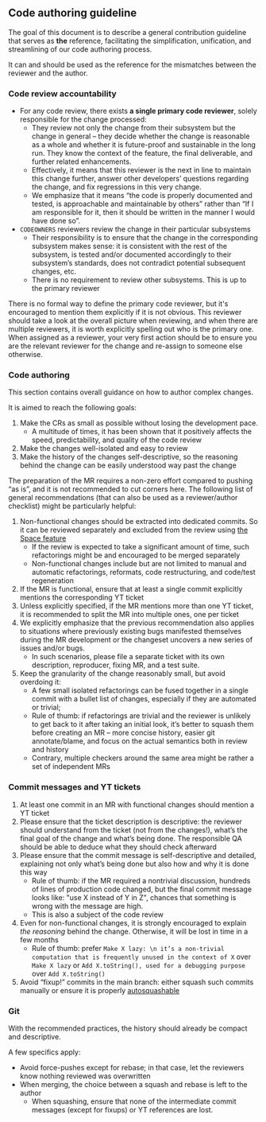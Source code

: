 ## Code authoring guideline

The goal of this document is to describe a general contribution guideline that serves as **the** reference, facilitating the simplification, unification, and streamlining of our code authoring process.

It can and should be used as the reference for the mismatches between the reviewer and the author.

### Code review accountability

* For any code review, there exists **a single primary code reviewer**, solely responsible for the change processed:
  - They review not only the change from their subsystem but the change in general – they decide whether the change is reasonable as a whole and whether it is future-proof and sustainable in the long run. They know the context of the feature, the final deliverable, and further related enhancements.
  - Effectively, it means that this reviewer is the next in line to maintain this change further, answer other developers’ questions regarding the change, and fix regressions in this very change.
  - We emphasize that it means “the code is properly documented and tested, is approachable and maintainable by others” rather than “If I am responsible for it, then it should be written in the manner I would have done so”.
* `CODEOWNERS` reviewers review the change in their particular subsystems
  - Their responsibility is to ensure that the change in the corresponding subsystem makes sense: it is consistent with the rest of the subsystem, is tested and/or documented accordingly to their subsystem’s standards, does not contradict potential subsequent changes, etc.
  - There is no requirement to review other subsystems. This is up to the primary reviewer

There is no formal way to define the primary code reviewer, but it's encouraged to mention them explicitly if it is not obvious. This reviewer should take a look at the overall picture when reviewing, and when there are multiple reviewers, it is worth explicitly spelling out who is the primary one.
When assigned as a reviewer, your very first action should be to ensure you are the relevant reviewer for the change and re-assign to someone else otherwise.

### Code authoring

This section contains overall guidance on how to author complex changes.

It is aimed to reach the following goals:
1. Make the CRs as small as possible without losing the development pace. 
   - A multitude of times, it has been shown that it positively affects the speed, predictability, and quality of the code review
2. Make the changes well-isolated and easy to review
3. Make the history of the changes self-descriptive, so the reasoning behind the change can be easily understood way past the change

The preparation of the MR requires a non-zero effort compared to pushing “as is”, and it is not recommended to cut corners here.
The following list of general recommendations (that can also be used as a reviewer/author checklist) might be particularly helpful:

1. Non-functional changes should be extracted into dedicated commits. So it can be reviewed separately and excluded from the review using [the Space feature](https://resources.jetbrains.com/help/img/space/mergeRequestDefaultDiff.png)
    * If the review is expected to take a significant amount of time, such refactorings might be and encouraged to be merged separately
    * Non-functional changes include but are not limited to manual and automatic refactorings, reformats, code restructuring, and code/test regeneration
2. If the MR is functional, ensure that at least a single commit explicitly mentions the corresponding YT ticket
3. Unless explicitly specified, if the MR mentions more than one YT ticket, it is recommended to split the MR into multiple ones, one per ticket
4. We explicitly emphasize that the previous recommendation also applies to situations where previously existing bugs manifested themselves during the MR development or the changeset uncovers a new series of issues and/or bugs.
    * In such scenarios, please file a separate ticket with its own description, reproducer, fixing MR, and a test suite.
5. Keep the granularity of the change reasonably small, but avoid overdoing it:
    * A few small isolated refactorings can be fused together in a single commit with a bullet list of changes, especially if they are automated or trivial;
    * Rule of thumb: if refactorings are trivial and the reviewer is unlikely to get back to it after taking an initial look, it’s better to squash them before creating an MR – more concise history, easier git annotate/blame, and focus on the actual semantics both in review and history
    * Contrary, multiple checkers around the same area might be rather a set of independent MRs

### Commit messages and YT tickets

1. At least one commit in an MR with functional changes should mention a YT ticket
2. Please ensure that the ticket description is descriptive: the reviewer should understand from the ticket (not from the changes!), what’s the final goal of the change and what’s being done. The responsible QA should be able to deduce what they should check afterward
3. Please ensure that the commit message is self-descriptive and detailed, explaining not only what’s being done but also how and why it is done this way
    * Rule of thumb: if the MR required a nontrivial discussion, hundreds of lines of production code changed, but the final commit message looks like: "use X instead of Y in Z", chances that something is wrong with the message are high.
    * This is also a subject of the code review
4. Even for non-functional changes, it is strongly encouraged to explain *the reasoning* behind the change. Otherwise, it will be lost in time in a few months
    * Rule of thumb: prefer `Make X lazy: \n it’s a non-trivial computation that is frequently unused in the context of X` over `Make X lazy` or `Add X.toString(), used for a debugging purpose` over `Add X.toString()`
5. Avoid “fixup!” commits in the main branch: either squash such commits manually or ensure it is properly [autosquashable](https://git-scm.com/docs/git-rebase#Documentation/git-rebase.txt---autosquash)


### Git

With the recommended practices, the history should already be compact and descriptive.

A few specifics apply:

* Avoid force-pushes except for rebase; in that case, let the reviewers know nothing reviewed was overwritten
* When merging, the choice between a squash and rebase is left to the author
    * When squashing, ensure that none of the intermediate commit messages (except for fixups) or YT references are lost.

